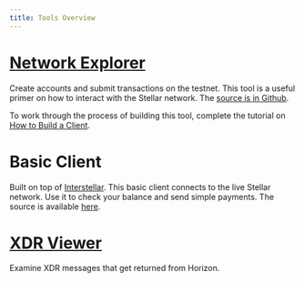 ```yaml
---
title: Tools Overview
---
```


# [Network Explorer](./network-explorer/)
Create accounts and submit transactions on the testnet. This tool is a useful primer on how to interact with the Stellar network. The [source is in Github](https://github.com/stellar/stellar-tutorials/tree/master/network-explorer). 

To work through the process of building this tool, complete the tutorial on [How to Build a Client](./network-explorer.md).

# Basic Client
Built on top of [Interstellar](https://github.com/stellar/interstellar). This basic client connects to the live Stellar network. Use it to check your balance and send simple payments. The source is available [here](https://github.com/stellar/interstellar-basic-client).

# [XDR Viewer](http://bartekn.github.io/stellar-xdr-debugger/)
Examine XDR messages that get returned from Horizon.

